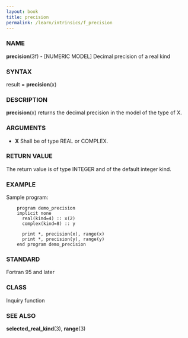 ```yaml
---
layout: book
title: precision
permalink: /learn/intrinsics/f_precision
---
```

### NAME

**precision**(3f) - \[NUMERIC MODEL\] Decimal
precision of a real kind

### SYNTAX

result = **precision**(x)

### DESCRIPTION

**precision**(x) returns the decimal precision in the model of the type
of X.

### ARGUMENTS

  - **X**
    Shall be of type REAL or COMPLEX.

### RETURN VALUE

The return value is of type INTEGER and of the default integer kind.

### EXAMPLE

Sample program:

```
    program demo_precision
    implicit none
      real(kind=4) :: x(2)
      complex(kind=8) :: y

      print *, precision(x), range(x)
      print *, precision(y), range(y)
    end program demo_precision
```

### STANDARD

Fortran 95 and later

### CLASS

Inquiry function

### SEE ALSO

**selected\_real\_kind**(3), **range**(3)
